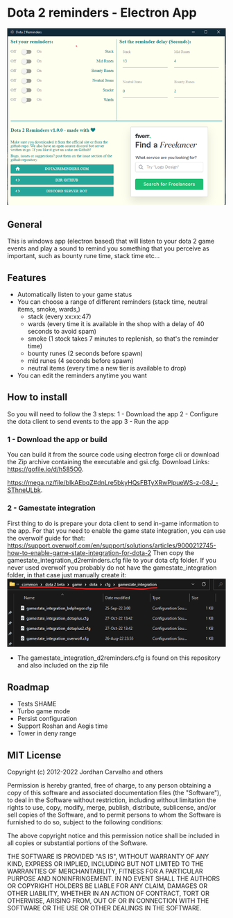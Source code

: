 # Dota 2 reminders - Electron App 

![Electron app](dev_assets/elec.png?raw=true "Electron app")


## General
This is windows app (electron based) that will listen to your dota 2 game events and play a sound to remind you something that you perceive as important, such as bounty rune time, stack time etc...

## Features

- Automatically listen to your game status
- You can choose a range of different reminders (stack time, neutral items, smoke, wards,)
  - stack (every xx:xx:47)
  - wards (every time it is available in the shop with a delay of 40 seconds to avoid spam)
  - smoke (1 stock takes 7 minutes to replenish, so that's the reminder time)
  - bounty runes (2 seconds before spawn)
  - mid runes (4 seconds before spawn)
  - neutral items (every time a new tier is available to drop)
- You can edit the reminders anytime you want

## How to install
So you will need to follow the 3 steps:
1 - Download the app
2 - Configure the dota client to send events to the app
3 - Run the app

### 1 - Download the app or build
You can build it from the source code using electron forge cli or download the Zip archive containing the executable and gsi.cfg.
Download Links:
https://gofile.io/d/h585O0.

https://mega.nz/file/bIkAEbqZ#dnLre5bkyHQsFBTyXRwPlpueWS-z-08J_-SThneULbk.


### 2 - Gamestate integration
First thing to do is prepare your dota client to send in-game information to the app.
For that you need to enable the game state integration, you can use the overwolf guide for that:
https://support.overwolf.com/en/support/solutions/articles/9000212745-how-to-enable-game-state-integration-for-dota-2
Then copy the gamestate_integration_d2reminders.cfg file to your dota cfg folder.
If you never used overwolf you probably do not have the gamestate_integration folder, in that case just manually create it:
![DotaFolder](dev_assets/gamestatePath.png?raw=true "Gamestate path")
* The gamestate_integration_d2reminders.cfg is found on this repository and also included on the zip file


## Roadmap
- Tests SHAME
- Turbo game mode
- Persist configuration
- Support Roshan and Aegis time
- Tower in deny range

## MIT License

Copyright (c) 2012-2022 Jordhan Carvalho and others

Permission is hereby granted, free of charge, to any person obtaining a copy
of this software and associated documentation files (the "Software"), to deal
in the Software without restriction, including without limitation the rights
to use, copy, modify, merge, publish, distribute, sublicense, and/or sell
copies of the Software, and to permit persons to whom the Software is
furnished to do so, subject to the following conditions:

The above copyright notice and this permission notice shall be included in all
copies or substantial portions of the Software.

THE SOFTWARE IS PROVIDED "AS IS", WITHOUT WARRANTY OF ANY KIND, EXPRESS OR
IMPLIED, INCLUDING BUT NOT LIMITED TO THE WARRANTIES OF MERCHANTABILITY,
FITNESS FOR A PARTICULAR PURPOSE AND NONINFRINGEMENT. IN NO EVENT SHALL THE
AUTHORS OR COPYRIGHT HOLDERS BE LIABLE FOR ANY CLAIM, DAMAGES OR OTHER
LIABILITY, WHETHER IN AN ACTION OF CONTRACT, TORT OR OTHERWISE, ARISING FROM,
OUT OF OR IN CONNECTION WITH THE SOFTWARE OR THE USE OR OTHER DEALINGS IN THE
SOFTWARE.
